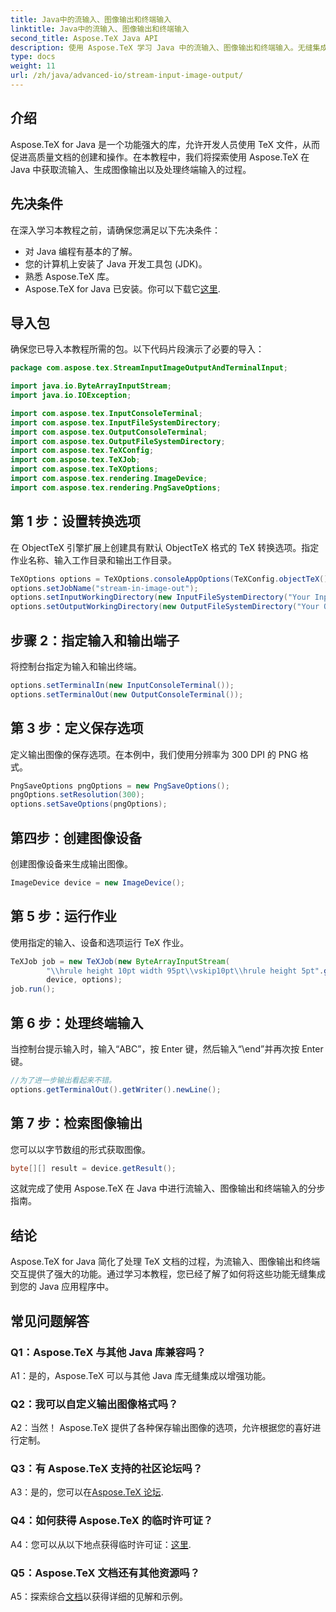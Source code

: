 ```yaml
---
title: Java中的流输入、图像输出和终端输入
linktitle: Java中的流输入、图像输出和终端输入
second_title: Aspose.TeX Java API
description: 使用 Aspose.TeX 学习 Java 中的流输入、图像输出和终端输入。无缝集成的综合教程。
type: docs
weight: 11
url: /zh/java/advanced-io/stream-input-image-output/
---
```

## 介绍

Aspose.TeX for Java 是一个功能强大的库，允许开发人员使用 TeX 文件，从而促进高质量文档的创建和操作。在本教程中，我们将探索使用 Aspose.TeX 在 Java 中获取流输入、生成图像输出以及处理终端输入的过程。

## 先决条件

在深入学习本教程之前，请确保您满足以下先决条件：

- 对 Java 编程有基本的了解。
- 您的计算机上安装了 Java 开发工具包 (JDK)。
- 熟悉 Aspose.TeX 库。
-  Aspose.TeX for Java 已安装。你可以下载它[这里](https://releases.aspose.com/tex/java/).

## 导入包

确保您已导入本教程所需的包。以下代码片段演示了必要的导入：

```java
package com.aspose.tex.StreamInputImageOutputAndTerminalInput;

import java.io.ByteArrayInputStream;
import java.io.IOException;

import com.aspose.tex.InputConsoleTerminal;
import com.aspose.tex.InputFileSystemDirectory;
import com.aspose.tex.OutputConsoleTerminal;
import com.aspose.tex.OutputFileSystemDirectory;
import com.aspose.tex.TeXConfig;
import com.aspose.tex.TeXJob;
import com.aspose.tex.TeXOptions;
import com.aspose.tex.rendering.ImageDevice;
import com.aspose.tex.rendering.PngSaveOptions;
```

## 第 1 步：设置转换选项

在 ObjectTeX 引擎扩展上创建具有默认 ObjectTeX 格式的 TeX 转换选项。指定作业名称、输入工作目录和输出工作目录。

```java
TeXOptions options = TeXOptions.consoleAppOptions(TeXConfig.objectTeX());
options.setJobName("stream-in-image-out");
options.setInputWorkingDirectory(new InputFileSystemDirectory("Your Input Directory"));
options.setOutputWorkingDirectory(new OutputFileSystemDirectory("Your Output Directory"));
```

## 步骤 2：指定输入和输出端子

将控制台指定为输入和输出终端。

```java
options.setTerminalIn(new InputConsoleTerminal());
options.setTerminalOut(new OutputConsoleTerminal());
```

## 第 3 步：定义保存选项

定义输出图像的保存选项。在本例中，我们使用分辨率为 300 DPI 的 PNG 格式。

```java
PngSaveOptions pngOptions = new PngSaveOptions();
pngOptions.setResolution(300);
options.setSaveOptions(pngOptions);
```

## 第四步：创建图像设备

创建图像设备来生成输出图像。

```java
ImageDevice device = new ImageDevice();
```

## 第 5 步：运行作业

使用指定的输入、设备和选项运行 TeX 作业。

```java
TeXJob job = new TeXJob(new ByteArrayInputStream(
        "\\hrule height 10pt width 95pt\\vskip10pt\\hrule height 5pt".getBytes("ASCII")),
        device, options);
job.run();
```

## 第 6 步：处理终端输入

当控制台提示输入时，输入“ABC”，按 Enter 键，然后输入“\end”并再次按 Enter 键。

```java
//为了进一步输出看起来不错。
options.getTerminalOut().getWriter().newLine();
```

## 第 7 步：检索图像输出

您可以以字节数组的形式获取图像。

```java
byte[][] result = device.getResult();
```

这就完成了使用 Aspose.TeX 在 Java 中进行流输入、图像输出和终端输入的分步指南。

## 结论

Aspose.TeX for Java 简化了处理 TeX 文档的过程，为流输入、图像输出和终端交互提供了强大的功能。通过学习本教程，您已经了解了如何将这些功能无缝集成到您的 Java 应用程序中。

## 常见问题解答

### Q1：Aspose.TeX 与其他 Java 库兼容吗？

A1：是的，Aspose.TeX 可以与其他 Java 库无缝集成以增强功能。

### Q2：我可以自定义输出图像格式吗？

A2：当然！ Aspose.TeX 提供了各种保存输出图像的选项，允许根据您的喜好进行定制。

### Q3：有 Aspose.TeX 支持的社区论坛吗？

 A3：是的，您可以在[Aspose.TeX 论坛](https://forum.aspose.com/c/tex/47).

### Q4：如何获得 Aspose.TeX 的临时许可证？

 A4：您可以从以下地点获得临时许可证：[这里](https://purchase.aspose.com/temporary-license/).

### Q5：Aspose.TeX 文档还有其他资源吗？

 A5：探索综合[文档](https://reference.aspose.com/tex/java/)以获得详细的见解和示例。